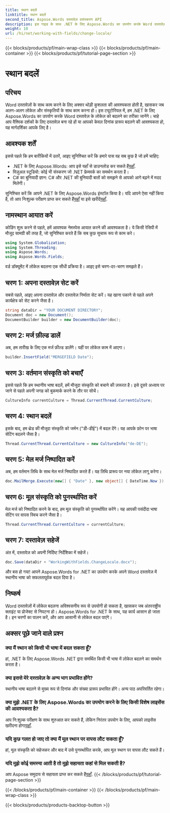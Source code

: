 ```yaml
---
title: स्थान बदलें
linktitle: स्थान बदलें
second_title: Aspose.Words दस्तावेज़ प्रसंस्करण API
description: इस गाइड के साथ .NET के लिए Aspose.Words का उपयोग करके Word दस्तावेज़ों में लोकेल को बदलने का तरीका जानें। अंतर्राष्ट्रीय क्लाइंट और प्रोजेक्ट को संभालने के लिए बिल्कुल सही।
weight: 10
url: /hi/net/working-with-fields/change-locale/
---
```


{{< blocks/products/pf/main-wrap-class >}}
{{< blocks/products/pf/main-container >}}
{{< blocks/products/pf/tutorial-page-section >}}

# स्थान बदलें

## परिचय

Word दस्तावेज़ों के साथ काम करने के लिए अक्सर थोड़ी कुशलता की आवश्यकता होती है, खासकर जब अलग-अलग लोकेल और संस्कृतियों के साथ काम करना हो। इस ट्यूटोरियल में, हम .NET के लिए Aspose.Words का उपयोग करके Word दस्तावेज़ के लोकेल को बदलने का तरीका जानेंगे। चाहे आप वैश्विक दर्शकों के लिए दस्तावेज़ बना रहे हों या आपको केवल दिनांक प्रारूप बदलने की आवश्यकता हो, यह मार्गदर्शिका आपके लिए है।

## आवश्यक शर्तें

इससे पहले कि हम बारीकियों में उतरें, आइए सुनिश्चित करें कि हमारे पास वह सब कुछ है जो हमें चाहिए:

-  .NET के लिए Aspose.Words: आप इसे यहाँ से डाउनलोड कर सकते हैं[यहाँ](https://releases.aspose.com/words/net/).
- विज़ुअल स्टूडियो: कोई भी संस्करण जो .NET फ्रेमवर्क का समर्थन करता है।
- C# का बुनियादी ज्ञान: C# और .NET की बुनियादी बातों को समझने से आपको आगे बढ़ने में मदद मिलेगी।

 सुनिश्चित करें कि आपने .NET के लिए Aspose.Words इंस्टॉल किया है। यदि आपने ऐसा नहीं किया है, तो आप निःशुल्क परीक्षण प्राप्त कर सकते हैं[यहाँ](https://releases.aspose.com/) या इसे खरीदें[यहाँ](https://purchase.aspose.com/buy).

## नामस्थान आयात करें

कोडिंग शुरू करने से पहले, हमें आवश्यक नेमस्पेस आयात करने की आवश्यकता है। ये किसी रेसिपी में मौजूद सामग्री की तरह हैं, जो सुनिश्चित करते हैं कि सब कुछ सुचारू रूप से काम करे।

```csharp
using System.Globalization;
using System.Threading;
using Aspose.Words;
using Aspose.Words.Fields;
```

वर्ड डॉक्यूमेंट में लोकेल बदलना एक सीधी प्रक्रिया है। आइए इसे चरण-दर-चरण समझते हैं।

## चरण 1: अपना दस्तावेज़ सेट करें

सबसे पहले, आइए अपना दस्तावेज़ और दस्तावेज़ निर्माता सेट करें। यह खाना पकाने से पहले अपने कार्यक्षेत्र को सेट करने जैसा है।

```csharp
string dataDir = "YOUR DOCUMENT DIRECTORY";
Document doc = new Document();
DocumentBuilder builder = new DocumentBuilder(doc);
```

## चरण 2: मर्ज फ़ील्ड डालें

अब, हम तारीख के लिए एक मर्ज फ़ील्ड डालेंगे। यहीं पर लोकेल काम में आएगा।

```csharp
builder.InsertField("MERGEFIELD Date");
```

## चरण 3: वर्तमान संस्कृति को बचाएँ

इससे पहले कि हम स्थानीय भाषा बदलें, हमें मौजूदा संस्कृति को बचाने की ज़रूरत है। इसे दूसरे अध्याय पर जाने से पहले अपनी जगह को बुकमार्क करने के तौर पर सोचें।

```csharp
CultureInfo currentCulture = Thread.CurrentThread.CurrentCulture;
```

## चरण 4: स्थान बदलें

इसके बाद, हम थ्रेड की मौजूदा संस्कृति को जर्मन ("डी-डीई") में बदल देंगे। यह आपके फ़ोन पर भाषा सेटिंग बदलने जैसा है।

```csharp
Thread.CurrentThread.CurrentCulture = new CultureInfo("de-DE");
```

## चरण 5: मेल मर्ज निष्पादित करें

अब, हम वर्तमान तिथि के साथ मेल मर्ज निष्पादित करते हैं। यह तिथि प्रारूप पर नया लोकेल लागू करेगा।

```csharp
doc.MailMerge.Execute(new[] { "Date" }, new object[] { DateTime.Now });
```

## चरण 6: मूल संस्कृति को पुनर्स्थापित करें

मेल मर्ज को निष्पादित करने के बाद, हम मूल संस्कृति को पुनर्स्थापित करेंगे। यह आपकी पसंदीदा भाषा सेटिंग पर वापस स्विच करने जैसा है।

```csharp
Thread.CurrentThread.CurrentCulture = currentCulture;
```

## चरण 7: दस्तावेज़ सहेजें

अंत में, दस्तावेज़ को अपनी निर्दिष्ट निर्देशिका में सहेजें।

```csharp
doc.Save(dataDir + "WorkingWithFields.ChangeLocale.docx");
```

और बस हो गया! आपने Aspose.Words for .NET का उपयोग करके अपने Word दस्तावेज़ में स्थानीय भाषा को सफलतापूर्वक बदल दिया है।

## निष्कर्ष

Word दस्तावेज़ों में लोकेल बदलना अविश्वसनीय रूप से उपयोगी हो सकता है, खासकर जब अंतरराष्ट्रीय क्लाइंट या प्रोजेक्ट से निपटना हो। Aspose.Words for .NET के साथ, यह कार्य आसान हो जाता है। इन चरणों का पालन करें, और आप आसानी से लोकेल बदल पाएंगे।

## अक्सर पूछे जाने वाले प्रश्न

### क्या मैं स्थान को किसी भी भाषा में बदल सकता हूँ?
हां, .NET के लिए Aspose.Words .NET द्वारा समर्थित किसी भी भाषा में लोकेल बदलने का समर्थन करता है।

### क्या इससे मेरे दस्तावेज़ के अन्य भाग प्रभावित होंगे?
स्थानीय भाषा बदलने से मुख्य रूप से दिनांक और संख्या प्रारूप प्रभावित होंगे। अन्य पाठ अपरिवर्तित रहेगा।

### क्या मुझे .NET के लिए Aspose.Words का उपयोग करने के लिए किसी विशेष लाइसेंस की आवश्यकता है?
 आप नि:शुल्क परीक्षण के साथ शुरुआत कर सकते हैं, लेकिन निरंतर उपयोग के लिए, आपको लाइसेंस खरीदना होगा[यहाँ](https://purchase.aspose.com/buy).

### यदि कुछ गलत हो जाए तो क्या मैं मूल स्थान पर वापस लौट सकता हूँ?
हां, मूल संस्कृति को सहेजकर और बाद में उसे पुनर्स्थापित करके, आप मूल स्थान पर वापस लौट सकते हैं।

### यदि मुझे कोई समस्या आती है तो मुझे सहायता कहां से मिल सकती है?
 आप Aspose समुदाय से सहायता प्राप्त कर सकते हैं[यहाँ](https://forum.aspose.com/c/words/8).
{{< /blocks/products/pf/tutorial-page-section >}}

{{< /blocks/products/pf/main-container >}}
{{< /blocks/products/pf/main-wrap-class >}}

{{< blocks/products/products-backtop-button >}}
